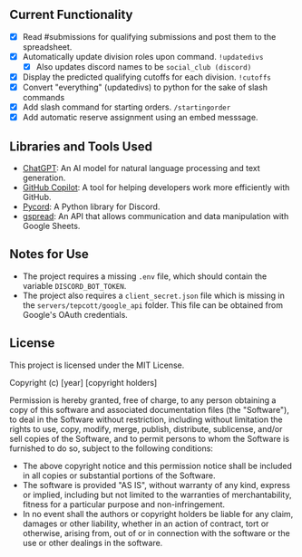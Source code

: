 ## Current Functionality
- [x] Read #submissions for qualifying submissions and post them to the spreadsheet.
- [x] Automatically update division roles upon command. `!updatedivs`
    - [x] Also updates discord names to be `social_club (discord)`
- [x] Display the predicted qualifying cutoffs for each division. `!cutoffs`
- [x] Convert "everything" (updatedivs) to python for the sake of slash commands
- [x] Add slash command for starting orders. `/startingorder`
- [x] Add automatic reserve assignment using an embed messsage.

## Libraries and Tools Used
- [ChatGPT](https://openai.com/blog/chatgpt/): An AI model for natural language processing and text generation.
- [GitHub Copilot](https://github.com/features/copilot): A tool for helping developers work more efficiently with GitHub.
- [Pycord](https://docs.pycord.dev/en/stable/api/index.html): A Python library for Discord.
- [gspread](https://docs.gspread.org/en/latest/user-guide.html): An API that allows communication and data manipulation with Google Sheets.

## Notes for Use
- The project requires a missing `.env` file, which should contain the variable `DISCORD_BOT_TOKEN`.
- The project also requires a `client_secret.json` file which is missing in the `servers/tepcott/google_api` folder. This file can be obtained from Google's OAuth credentials.

## License
This project is licensed under the MIT License.

Copyright (c) [year] [copyright holders]

Permission is hereby granted, free of charge, to any person obtaining a copy of this software and associated documentation files (the "Software"), to deal in the Software without restriction, including without limitation the rights to use, copy, modify, merge, publish, distribute, sublicense, and/or sell copies of the Software, and to permit persons to whom the Software is furnished to do so, subject to the following conditions:

- The above copyright notice and this permission notice shall be included in all copies or substantial portions of the Software.
- The software is provided "AS IS", without warranty of any kind, express or implied, including but not limited to the warranties of merchantability, fitness for a particular purpose and non-infringement.
- In no event shall the authors or copyright holders be liable for any claim, damages or other liability, whether in an action of contract, tort or otherwise, arising from, out of or in connection with the software or the use or other dealings in the software.

